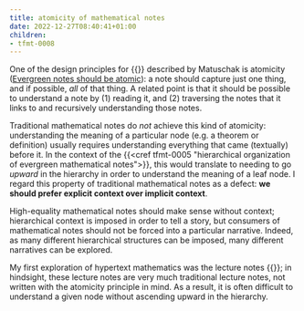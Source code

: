 ```yaml
---
title: atomicity of mathematical notes
date: 2022-12-27T08:40:41+01:00
children:
- tfmt-0008
---
```


One of the design principles for {{<cref tfmt-0003>}} described by Matuschak is atomicity ([Evergreen notes should be atomic](https://notes.andymatuschak.org/Evergreen_notes?stackedNotes=z4Rrmh17vMBbauEGnFPTZSK3UmdsGExLRfZz1)): a note should capture just one thing, and if possible, *all* of that thing. A related point is that it should be possible to understand a note by (1) reading it, and (2) traversing the notes that it links to and recursively understanding those notes.

Traditional mathematical notes do *not* achieve this kind of atomicity: understanding the meaning of a particular node (e.g. a theorem or definition) usually requires understanding everything that came (textually) before it. In the context of the {{<cref tfmt-0005 "hierarchical organization of evergreen mathematical notes">}}, this would translate to needing to go *upward* in the hierarchy in order to understand the meaning of a leaf node. I regard this property of traditional mathematical notes as a defect: **we should prefer explicit context over implicit context**.

High-equality mathematical notes should make sense without context; hierarchical context is imposed in order to tell a story, but consumers of mathematical notes should not be forced into a particular narrative. Indeed, as many different hierarchical structures can be imposed, many different narratives can be explored.

My first exploration of hypertext mathematics was the lecture notes {{<cref frct-003I>}}; in hindsight, these lecture notes are very much traditional lecture notes, not written with the atomicity principle in mind. As a result, it is often difficult to understand a given node without ascending upward in the hierarchy.
